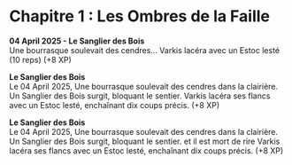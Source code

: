 # Chapitre 1 : Les Ombres de la Faille  

**04 April 2025 - Le Sanglier des Bois**  
Une bourrasque soulevait des cendres... Varkis lacéra avec un Estoc lesté (10 reps) (+8 XP)  

**Le Sanglier des Bois**  
Le 04 April 2025, Une bourrasque soulevait des cendres dans la clairière. Un Sanglier des Bois surgit, bloquant le sentier. Varkis lacéra ses flancs avec un Estoc lesté, enchaînant dix coups précis. (+8 XP)  

**Le Sanglier des Bois**  
Le 04 April 2025, Une bourrasque soulevait des cendres dans la clairière. Un Sanglier des Bois surgit, bloquant le sentier. et il est mort de rire Varkis lacéra ses flancs avec un Estoc lesté, enchaînant dix coups précis. (+8 XP)  

